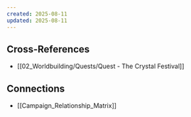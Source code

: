 ```yaml
---
created: 2025-08-11
updated: 2025-08-11
---
```




## Cross-References

- [[02_Worldbuilding/Quests/Quest - The Crystal Festival]]


## Connections

- [[Campaign_Relationship_Matrix]]
